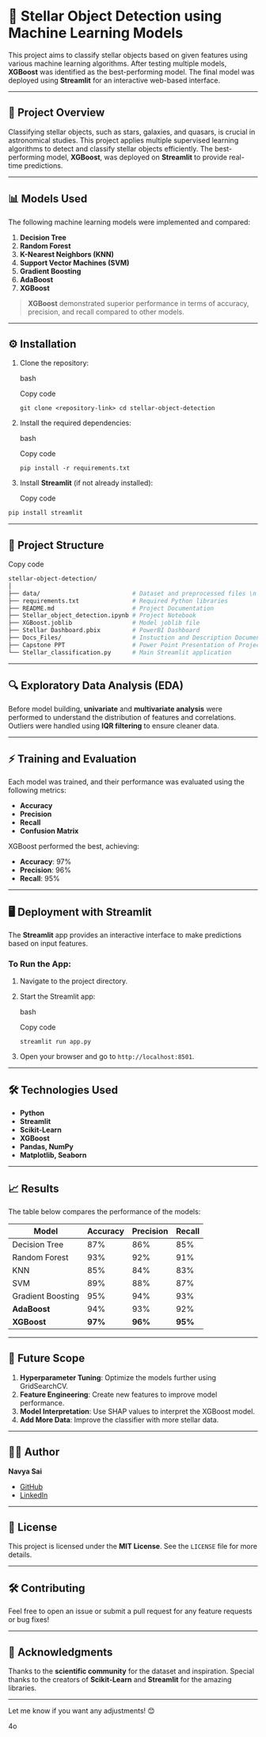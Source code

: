 🌌 Stellar Object Detection using Machine Learning Models
=========================================================

This project aims to classify stellar objects based on given features using various machine learning algorithms. After testing multiple models, **XGBoost** was identified as the best-performing model. The final model was deployed using **Streamlit** for an interactive web-based interface.

* * * * *

🚀 Project Overview
-------------------

Classifying stellar objects, such as stars, galaxies, and quasars, is crucial in astronomical studies. This project applies multiple supervised learning algorithms to detect and classify stellar objects efficiently. The best-performing model, **XGBoost**, was deployed on **Streamlit** to provide real-time predictions.

* * * * *

📊 Models Used
--------------

The following machine learning models were implemented and compared:

1.  **Decision Tree**
2.  **Random Forest**
3.  **K-Nearest Neighbors (KNN)**
4.  **Support Vector Machines (SVM)**
5.  **Gradient Boosting**
6.  **AdaBoost**
7.  **XGBoost**

> **XGBoost** demonstrated superior performance in terms of accuracy, precision, and recall compared to other models.

* * * * *

⚙️ Installation
---------------

1.  Clone the repository:

    bash

    Copy code

    `git clone <repository-link>
    cd stellar-object-detection`

2.  Install the required dependencies:

    bash

    Copy code

    `pip install -r requirements.txt`

3.  Install **Streamlit** (if not already installed):

    Copy code
    
``` bash
pip install streamlit

```

* * * * *

📁 Project Structure
--------------------

Copy code

``` bash
stellar-object-detection/
│
├── data/                          # Dataset and preprocessed files \n
├── requirements.txt               # Required Python libraries
├── README.md                      # Project Documentation
├── Stellar_object_detection.ipynb # Project Notebook
├── XGBoost.joblib                 # Model joblib file
├── Stellar Dashboard.pbix         # PowerBI Dashboard
├── Docs_Files/                    # Instuction and Description Documents
├── Capstone PPT                   # Power Point Presentation of Project
└── Stellar_classification.py      # Main Streamlit application
```
* * * * *

🔍 Exploratory Data Analysis (EDA)
----------------------------------

Before model building, **univariate** and **multivariate analysis** were performed to understand the distribution of features and correlations. Outliers were handled using **IQR filtering** to ensure cleaner data.

* * * * *

⚡ Training and Evaluation
-------------------------

Each model was trained, and their performance was evaluated using the following metrics:

-   **Accuracy**
-   **Precision**
-   **Recall**
-   **Confusion Matrix**

XGBoost performed the best, achieving:

-   **Accuracy**: 97%
-   **Precision**: 96%
-   **Recall**: 95%

* * * * *

🖥️ Deployment with Streamlit
-----------------------------

The **Streamlit** app provides an interactive interface to make predictions based on input features.

### To Run the App:

1.  Navigate to the project directory.
2.  Start the Streamlit app:

    bash

    Copy code

    `streamlit run app.py`

3.  Open your browser and go to `http://localhost:8501`.

* * * * *

🛠️ Technologies Used
---------------------

-   **Python**
-   **Streamlit**
-   **Scikit-Learn**
-   **XGBoost**
-   **Pandas, NumPy**
-   **Matplotlib, Seaborn**

* * * * *

📈 Results
----------

The table below compares the performance of the models:

| Model | Accuracy | Precision | Recall |
| --- | --- | --- | --- |
| Decision Tree | 87% | 86% | 85% |
| Random Forest | 93% | 92% | 91% |
| KNN | 85% | 84% | 83% |
| SVM | 89% | 88% | 87% |
| Gradient Boosting | 95% | 94% | 93% |
| **AdaBoost** | 94% | 93% | 92% |
| **XGBoost** | **97%** | **96%** | **95%** |

* * * * *

📢 Future Scope
---------------

1.  **Hyperparameter Tuning**: Optimize the models further using GridSearchCV.
2.  **Feature Engineering**: Create new features to improve model performance.
3.  **Model Interpretation**: Use SHAP values to interpret the XGBoost model.
4.  **Add More Data**: Improve the classifier with more stellar data.

* * * * *

👩‍💻 Author
------------

**Navya Sai**

-   [GitHub](https://github.com/)
-   [LinkedIn](https://www.linkedin.com/)

* * * * *

📝 License
----------

This project is licensed under the **MIT License**. See the `LICENSE` file for more details.

* * * * *

🛠️ Contributing
----------------

Feel free to open an issue or submit a pull request for any feature requests or bug fixes!

* * * * *

🎉 Acknowledgments
------------------

Thanks to the **scientific community** for the dataset and inspiration. Special thanks to the creators of **Scikit-Learn** and **Streamlit** for the amazing libraries.

* * * * *

Let me know if you want any adjustments! 😊

4o
